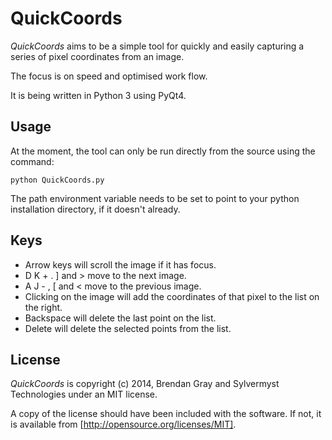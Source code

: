 QuickCoords
===========

*QuickCoords* aims to be a simple tool for quickly and easily capturing a series of pixel coordinates from an image.

The focus is on speed and optimised work flow.

It is being written in Python 3 using PyQt4.


Usage
-----

At the moment, the tool can only be run directly from the source using the command:
	
	python QuickCoords.py
	
The path environment variable needs to be set to point to your python installation directory, if it doesn't already.


Keys
----

* Arrow keys will scroll the image if it has focus.
* D K + . ] and > move to the next image.
* A J - , [ and < move to the previous image.
* Clicking on the image will add the coordinates of that pixel to the list on the right.
* Backspace will delete the last point on the list.
* Delete will delete the selected points from the list.



License
-------

*QuickCoords* is copyright (c) 2014, Brendan Gray and Sylvermyst Technologies under an MIT license.

A copy of the license should have been included with the software. If not, it is available from [http://opensource.org/licenses/MIT].
